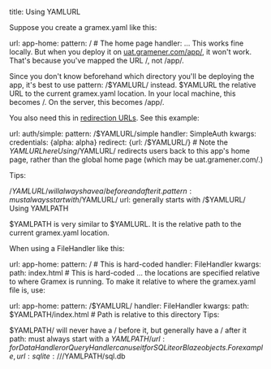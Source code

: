 title: Using YAMLURL

Suppose you create a gramex.yaml like this:

url:
  app-home:
    pattern: /          # The home page
    handler: ...
This works fine locally. But when you deploy it on [uat.gramener.com/app/](uat.gramener.com/app/), it won't work. That's because you've mapped the URL /, not /app/.

Since you don't know beforehand which directory you'll be deploying the app, it's best to use pattern: /$YAMLURL/ instead. $YAMLURL the relative URL to the current gramex.yaml location. In your local machine, this becomes /. On the server, this becomes /app/.

You also need this in [redirection URLs](https://learn.gramener.com/guide/config/#redirection). See this example:

url:
  auth/simple:
    pattern: /$YAMLURL/simple
    handler: SimpleAuth
    kwargs:
      credentials: {alpha: alpha}
      redirect: {url: /$YAMLURL/}        # Note the $YAMLURL here
Using /$YAMLURL/ redirects users back to this app's home page, rather than the global home page (which may be uat.gramener.com/.)

Tips:

/$YAMLURL/ will always have a / before and after it.
pattern: must always start with /$YAMLURL/
url: generally starts with /$YAMLURL/
Using YAMLPATH

$YAMLPATH is very similar to $YAMLURL. It is the relative path to the current gramex.yaml location.

When using a FileHandler like this:

url:
  app-home:
    pattern: /                  # This is hard-coded
    handler: FileHandler
    kwargs:
      path: index.html          # This is hard-coded
... the locations are specified relative to where Gramex is running. To make it relative to where the gramex.yaml file is, use:

url:
  app-home:
    pattern: /$YAMLURL/
    handler: FileHandler
    kwargs:
      path: $YAMLPATH/index.html        # Path is relative to this directory
Tips:

$YAMLPATH/ will never have a / before it, but generally have a / after it
path: must always start with a $YAMLPATH/
url: for DataHandler or QueryHandler can use it for SQLite or Blaze objects. For example, url: sqlite:///$YAMLPATH/sql.db